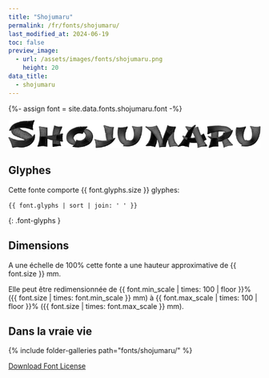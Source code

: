 ```yaml
---
title: "Shojumaru"
permalink: /fr/fonts/shojumaru/
last_modified_at: 2024-06-19
toc: false
preview_image:
  - url: /assets/images/fonts/shojumaru.png
    height: 20
data_title:
  - shojumaru
---
```

{%- assign font = site.data.fonts.shojumaru.font -%}

![Shojumaru](/assets/images/fonts/shojumaru.png)

## Glyphes

Cette fonte comporte  {{ font.glyphs.size }} glyphes:

```
{{ font.glyphs | sort | join: ' ' }}
```
{: .font-glyphs }


## Dimensions

A une échelle de  100% cette fonte a une hauteur approximative de  {{ font.size }} mm. 

Elle peut être redimensionnée  de {{ font.min_scale | times: 100 | floor }}% ({{ font.size | times: font.min_scale }} mm)
à {{ font.max_scale | times: 100 | floor }}% ({{ font.size | times: font.max_scale }} mm).


## Dans la vraie vie 

{% include folder-galleries path="fonts/shojumaru/" %}



[Download Font License](https://github.com/inkstitch/inkstitch/tree/main/fonts/shojumaru/LICENSE)

